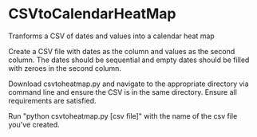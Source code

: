 # CSVtoCalendarHeatMap
Tranforms a CSV of dates and values into a calendar heat map

Create a CSV file with dates as the column and values as the second column. The dates should be sequential and empty dates should be filled with zeroes in the second column.

Download csvtoheatmap.py and navigate to the appropriate directory via command line and ensure the CSV is in the same directory.
Ensure all requirements are satisfied.

Run "python csvtoheatmap.py [csv file]" with the name of the csv file you've created. 
